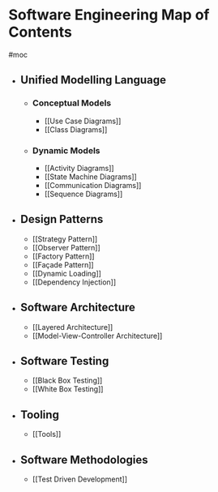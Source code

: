 # Software Engineering Map of Contents
#moc 
- ## Unified Modelling Language
	- ### Conceptual Models
		- [[Use Case Diagrams]]
		- [[Class Diagrams]]
	- ### Dynamic Models
		- [[Activity Diagrams]]
		- [[State Machine Diagrams]]
		- [[Communication Diagrams]]
		- [[Sequence Diagrams]]
- ## Design Patterns
	- [[Strategy Pattern]]
	- [[Observer Pattern]]
	- [[Factory Pattern]]
	- [[Façade Pattern]]
	- [[Dynamic Loading]]
	- [[Dependency Injection]]
- ## Software Architecture
	- [[Layered Architecture]]
	- [[Model-View-Controller Architecture]]
- ## Software Testing
	- [[Black Box Testing]]
	- [[White Box Testing]]
- ## Tooling
	- [[Tools]]
- ## Software Methodologies
	- [[Test Driven Development]]